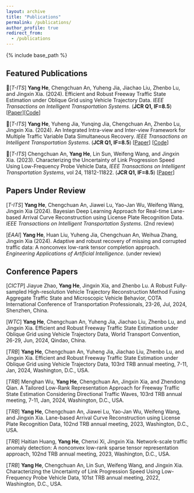 ```yaml
---
layout: archive
title: "Publications"
permalink: /publications/
author_profile: true
redirect_from:
  - /publications
---
```


{% include base_path %}


## Featured Publications

   📄[*T-ITS*]  **Yang He**, Chengchuan An, Yuheng Jia, Jiachao Liu, Zhenbo Lu, and Jingxin Xia. (2024). Efficient and Robust Freeway Traffic State Estimation under Oblique Grid using Vehicle Trajectory Data. *IEEE Transactions on Intelligent Transportation Systems*.  (**JCR Q1, IF=8.5**) [[Paper](https://doi.org/10.1109/TITS.2024.3422246)][[Code](https://github.com/heyang49/MVLR)] 
    

  📄[*T-ITS*]  **Yang He**, Yuheng Jia, Yunqing Jia, Chengchuan An, Zhenbo Lu, Jingxin Xia. (2024). An Integrated Intra-view and Inter-view Framework for Multiple Traffic Variable Data Simultaneous Recovery. *IEEE Transactions on Intelligent Transportation Systems*. (**JCR Q1, IF=8.5**) [[Paper](https://doi.org/10.1109/TITS.2024.3414506)] [[Code](https://github.com/heyang49/MVLR)] 


   📄[*T-ITS*]  Chengchuan An, **Yang He**,  Lin Sun, Weifeng Wang, and Jingxin Xia. (2023). Characterizing the Uncertainty of Link Progression Speed Using Low-Frequency Probe Vehicle Data, *IEEE Transactions on Intelligent Transportation Systems*, vol 24, 11812-11822. (**JCR Q1, IF=8.5**) [[Paper](https://doi.org/10.1109/TITS.2023.3293157)]




## Papers Under Review
  [*T-ITS*]  **Yang He**, Chengchuan An, Jiawei Lu, Yao-Jan Wu, Weifeng Wang, Jingxin Xia (2024). Bayesian Deep Learning Approach for Real-time Lane-based Arrival Curve Reconstruction using License Plate Recognition Data. *IEEE Transactions on Intelligent Transportation Systems*. (2nd review)
  
  [*EAAI*]  **Yang He**, Huan Liu, Yuheng Jia, Chengchuan An, Weihua Zhang, Jingxin Xia (2024). Adaptive and robust recovery of missing and corrupted traffic data: A nonconvex low-rank tensor completion approach. *Engineering Applications of Artificial Intelligence*. (under review)


## Conference Papers
  [*CICTP*]  Jiayue Zhao, **Yang He**, Jingxin Xia, and Zhenbo Lu. A Robust Fully-sampled High-resolution Vehicle Trajectory Reconstruction Method Fusing Aggregate Traffic State and Microscopic Vehicle Behavior, COTA International Conference of Transportation Professionals, 23-26, Jul, 2024, Shenzhen, China.
  
  [*WTC*] **Yang He**, Chengchuan An, Yuheng Jia, Jiachao Liu, Zhenbo Lu, and Jingxin Xia. Efficient and Robust Freeway Traffic State Estimation under Oblique Grid using Vehicle Trajectory Data,  World Transport Convention, 26-29, Jun, 2024, Qindao, China.

  [*TRB*] **Yang He**, Chengchuan An, Yuheng Jia, Jiachao Liu, Zhenbo Lu, and Jingxin Xia. Efficient and Robust Freeway Traffic State Estimation under Oblique Grid using Vehicle Trajectory Data,  103rd TRB annual meeting, 7-11, Jan, 2024, Washington, D.C., USA.
  
  [*TRB*] Menghan Wu, **Yang He**, Chengchuan An, Jingxin Xia, and Zhendong Qian. A Tailored Low-Rank Representation Approach for Freeway Traffic State Estimation Considering Directional Traffic Waves,  103rd TRB annual meeting, 7-11, Jan, 2024, Washington, D.C., USA.
    
  [*TRB*]  **Yang He**, Chengchuan An, Jiawei Lu, Yao-Jan Wu, Weifeng Wang, and Jingxin Xia. Lane-based Arrival Curve Reconstruction using License Plate Recognition Data, 102nd TRB annual meeting, 2023, Washington, D.C., USA.
  
  [*TRB*]  Haitian Huang, **Yang He**, Chenxi Xi, Jingxin Xia. Network-scale traffic anomaly detection: A nonconvex low-rank sparse tensor representation approach, 102nd TRB annual meeting, 2023, Washington, D.C., USA.
  
  [*TRB*]  **Yang He**, Chengchuan An, Lin Sun, Weifeng Wang, and Jingxin Xia. Characterizing the Uncertainty of Link Progression Speed Using Low-Frequency Probe Vehicle Data,  101st TRB annual meeting, 2022, Washington, D.C., USA.




